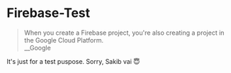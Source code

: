 # Firebase-Test

> When you create a Firebase project, you're also creating a project in the Google Cloud Platform.  
> __Google

It's just for a test puspose. Sorry, Sakib vai :innocent:
